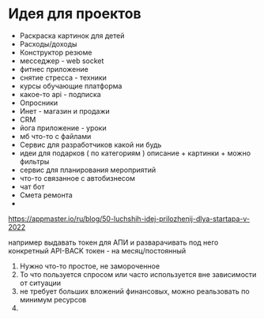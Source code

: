 # Идея для проектов

- Раскраска картинок для детей
- Расходы/доходы
- Конструктор резюме
- месседжер - web socket
- фитнес приложение
- снятие стресса - техники 
- курсы обучающие платформа
- какое-то api - подписка
- Опросники
- Инет - магазин и продажи
- CRM
- йога приложение - уроки
- мб что-то с файлами
- Сервис для разработчиков какой ни будь
- идеи для подарков ( по категориям ) описание + картинки + можно фильтры
- сервис для планирования мероприятий
- что-то связанное с автобизнесом 
- чат бот
- Смета ремонта
- 
https://appmaster.io/ru/blog/50-luchshih-idej-prilozhenij-dlya-startapa-v-2022

например выдавать токен для АПИ и разварачивать под него конкретный API-BACK
токен - на месяц/постоянный

1. Нужно что-то простое, не замороченное
2. То что пользуется спросом или часто используется вне зависимости от ситуации
3. не требует больших вложений финансовых, можно реальзовать по минимум ресурсов
4. 
